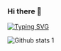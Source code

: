 

### Hi there 👋

[![Typing SVG](https://readme-typing-svg.herokuapp.com?color=%23732DA4&lines=QA+Automation+Engineer+%7C+Turkey;I'm+Mustafa;I+am+sharing+my+projects+in+here;I+usually+using+;Java+programming+language+for+projects)](https://git.io/typing-svg)

<!--
**MustafaBacanak/MustafaBacanak** is a ✨ _special_ ✨ repository because its `README.md` (this file) appears on your GitHub profile.

Here are some ideas to get you started:

[<img src='https://cdn.jsdelivr.net/npm/simple-icons@3.0.1/icons/github.svg' alt='github' height='40'>](https://github.com/MustafaBacanak)  [<img src='https://cdn.jsdelivr.net/npm/simple-icons@3.0.1/icons/linkedin.svg' alt='linkedin' height='40'>](https://www.linkedin.com/in/mustafa-bacanak-4515a924b/)  [<img src='https://cdn.jsdelivr.net/npm/simple-icons@3.0.1/icons/instagram.svg' alt='instagram' height='40'>](https://https://www.instagram.com/mustafaabacanak//)  [<img src='https://cdn.jsdelivr.net/npm/simple-icons@3.0.1/icons/twitter.svg' alt='twitter' height='40'>](https://twitter.com/m_bacanaks)
[<img src='https://cdn.jsdelivr.net/npm/simple-icons@3.0.1/icons/youtube.svg' alt='YouTube' height='40'>](https://www.youtube.com/@qateam04techproed37) 


- 👀 I’m interested QA Tester and learning new programming languages. 
- 🌱 I’m currently learning **Lambda**
- 💬 Ask me about **Java, MySQL, Selenium4, TestNG, JUnit, Cucumber,Jmeter**
- 📫 How to reach me **bacanak117@gmail.com**
- ⚡ Fun fact **I'm QA Automation Engineer **...
-->
![Github stats 1](https://github-readme-stats.vercel.app/api?username=MustafaBacanak&show_icons=true&theme=gradient)

